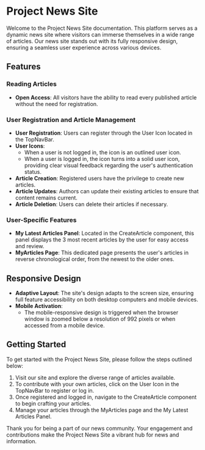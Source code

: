 # Project News Site

Welcome to the Project News Site documentation. This platform serves as a dynamic news site where visitors can immerse themselves in a wide range of articles. Our news site stands out with its fully responsive design, ensuring a seamless user experience across various devices.

## Features

### Reading Articles
- **Open Access**: All visitors have the ability to read every published article without the need for registration.

### User Registration and Article Management
- **User Registration**: Users can register through the User Icon located in the TopNavBar.
- **User Icons**: 
  - When a user is not logged in, the icon is an outlined user icon.
  - When a user is logged in, the icon turns into a solid user icon, providing clear visual feedback regarding the user's authentication status.
- **Article Creation**: Registered users have the privilege to create new articles.
- **Article Updates**: Authors can update their existing articles to ensure that content remains current.
- **Article Deletion**: Users can delete their articles if necessary.

### User-Specific Features
- **My Latest Articles Panel**: Located in the CreateArticle component, this panel displays the 3 most recent articles by the user for easy access and review.
- **MyArticles Page**: This dedicated page presents the user's articles in reverse chronological order, from the newest to the older ones.

## Responsive Design
- **Adaptive Layout**: The site's design adapts to the screen size, ensuring full feature accessibility on both desktop computers and mobile devices.
- **Mobile Activation**:
  - The mobile-responsive design is triggered when the browser window is zoomed below a resolution of 992 pixels or when accessed from a mobile device.

## Getting Started

To get started with the Project News Site, please follow the steps outlined below:

1. Visit our site and explore the diverse range of articles available.
2. To contribute with your own articles, click on the User Icon in the TopNavBar to register or log in.
3. Once registered and logged in, navigate to the CreateArticle component to begin crafting your articles.
4. Manage your articles through the MyArticles page and the My Latest Articles Panel.

Thank you for being a part of our news community. Your engagement and contributions make the Project News Site a vibrant hub for news and information.

